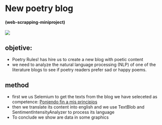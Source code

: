 # New poetry blog
#### (web-scrapping-miniproject)
![](https://cdn.quotesgram.com/img/58/94/1855007375-robin-williams-dead-poets-society-4.gif)

## objetive:
- Poetry Rules! has hire us to create a new blog with poetic content
- we need to analyze the natural language processing (NLP) of one of the literature blogs to see if poetry readers prefer sad or happy poems.

## method
- first we us Selemium to get the texts from the blog we have seleceted as competence: [Poniendo fin a mis principios](http://estersinatxe.blogspot.com/)
- then we translate its content into english and we use TextBlob and SentimentIntensityAnalyzer to process its language
- To conclude we show are data in some graphics



